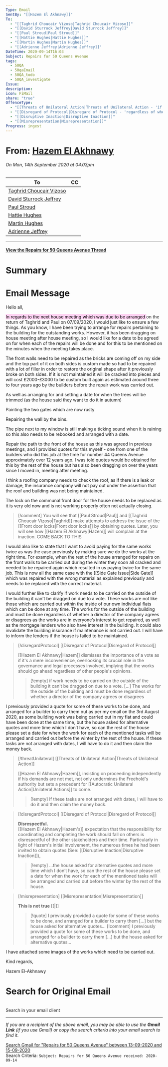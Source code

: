 ```yaml
---
Type: Email
SentBy: "[[Hazem El Akhnawy]]"
To:
  - "[[Taghrid Choucair Vizoso|Taghrid Choucair Vizoso]]"
  - "[[David Sturrock Jeffrey|David Sturrock Jeffrey]]"
  - "[[Paul Stroud|Paul Stroud]]"
  - "[[Hattie Hughes|Hattie Hughes]]"
  - "[[Martin Hughes|Martin Hughes]]"
  - "[[Adrienne Jeffrey|Adrienne Jeffrey]]"
DateTime: 2020-09-14T16:03
Subject: Repairs for 50 Queens Avenue
tags:
  - 50QA
  - 50qaEmail
  - 50QA_todo
  - 50QA_investigate
Issue: 
description: 
icon: FiMail
share: "true"
OffenceType:
  - "[[Threats of Unilateral Action|Threats of Unilateral Action - 'if tasks are not arranged']]"
  - "[[Disregard of Protocol|Disregard of Protocol - 'regardless of whether a director of the company agrees']]"
  - "[[Disruptive Inaction|Disruptive Inaction]]"
  - "[[Misrepresentation|Misrepresentation]]"
Progress: ingest
---
```

<p><span><h1 data-heading="From: [[50 Queens Avenue/supporting information/Hazem El Akhnawy.md|Hazem El Akhnawy]]">From: <a data-tooltip-position="top" aria-label="50 Queens Avenue/supporting information/Hazem El Akhnawy.md" data-href="50 Queens Avenue/supporting information/Hazem El Akhnawy.md" href="50 Queens Avenue/supporting information/Hazem El Akhnawy.md" class="internal-link" target="_blank" rel="noopener">Hazem El Akhnawy</a></h1>
<h6 data-heading="On Mon, 14th September 2020 at 04.03pm">On Mon, 14th September 2020 at 04.03pm</h6></span></p>  
<p><span style="overflow-x: auto;"><table>
<thead>
<tr>
<th>To</th>
<th>CC</th>
</tr>
</thead>
<tbody>
<tr>
<td><a data-href="Taghrid Choucair Vizoso" href="Taghrid Choucair Vizoso" class="internal-link" target="_blank" rel="noopener">Taghrid Choucair Vizoso</a></td>
<td></td>
</tr>
<tr>
<td><a data-href="David Sturrock Jeffrey" href="David Sturrock Jeffrey" class="internal-link" target="_blank" rel="noopener">David Sturrock Jeffrey</a></td>
<td></td>
</tr>
<tr>
<td><a data-href="Paul Stroud" href="Paul Stroud" class="internal-link" target="_blank" rel="noopener">Paul Stroud</a></td>
<td></td>
</tr>
<tr>
<td><a data-href="Hattie Hughes" href="Hattie Hughes" class="internal-link" target="_blank" rel="noopener">Hattie Hughes</a></td>
<td></td>
</tr>
<tr>
<td><a data-href="Martin Hughes" href="Martin Hughes" class="internal-link" target="_blank" rel="noopener">Martin Hughes</a></td>
<td></td>
</tr>
<tr>
<td><a data-href="Adrienne Jeffrey" href="Adrienne Jeffrey" class="internal-link" target="_blank" rel="noopener">Adrienne Jeffrey</a></td>
<td></td>
</tr>
</tbody>
</table></span></p>
<p><span><hr></span></p><span><span><h4 data-heading="[[2020-09-14 Repairs for 50 Queens Avenue|View the Repairs for 50 Queens Avenue Thread]]"><a data-tooltip-position="top" aria-label="2020-09-14 Repairs for 50 Queens Avenue" data-href="2020-09-14 Repairs for 50 Queens Avenue" href="2020-09-14 Repairs for 50 Queens Avenue" class="internal-link" target="_blank" rel="noopener">View the Repairs for 50 Queens Avenue Thread</a></h4></span></span> 

# Summary

# Email Message

Hello all,   

<mark style="background: #FFB8EBA6;">In regards to the next house meeting which was due to be arranged </mark>on the return of Taghrid and Paul on 07/09/2020, I would just like to ensure a few things. As you know, I have been trying to arrange for repairs pertaining to the building for the outstanding works. However, it has been dragging on house meeting after house meeting, so I would like for a date to be agreed on for when each of the repairs will be done and for this to be mentioned on the minutes when the meeting takes place.  

The front walls need to be repaired as the bricks are coming off on my side and the top part of it on both sides is custom made so had to be repaired with a lot of filler in order to restore the original shape after it previously broke on both sides. If it is not maintained it will be cracked into pieces and will cost £2000-£3000 to be custom built again as estimated around three to four years ago by the builders before the repair work was carried out.   

As well as arranging for and setting a date for when the trees will be trimmed (as the house said they want to do it in autumn)   

Painting the two gates which are now rusty   

Repairing the wall by the bins.   

The pipe next to my window is still making a ticking sound when it is raining so this also needs to be rebooked and arranged with a date.   

Repair the path to the front of the house as this was agreed in previous meetings, and I provided quotes for this myself - one from one of the builders who did this job at the time for number 44 Queens Avenue approximately over 12 years ago. I was told quotes would be obtained for this by the rest of the house but has also been dragging on over the years since I moved in, meeting after meeting.   

 I think a roofing company needs to check the roof, as if there is a leak or damage, the insurance company will not pay out under the assertion that the roof and building was not being maintained.   

The lock on the communal front door for the house needs to be replaced as it is very old now and is not working properly often not actually closing.  

> [!comment]
> You will see that [[Paul Stroud|Paul]]  and [[Taghrid Choucair Vizoso|Taghrid]] make attempts to address the issue of the [[Front door locks|Front door locks]] by obtaining quotes. Later, you will see how [[Hazem El Akhnawy|Hazem]] will complain at the inaction. COME BACK TO THIS

 
 

I would also like to state that I want to avoid paying for the same works twice as was the case previously by making sure we do the works at the right time. For example, when the rest of the house arranged for repairs on the front walls to be carried out during the winter they soon all cracked and needed to be repaired again which resulted in us paying twice for the same job. This is now all the same case with the [[Side Gate Issue|Side Gate]] which was repaired with the wrong material as explained previously and needs to be replaced with the correct material.   

I would further like to clarify if work needs to be carried on the outside of the building it can't be dragged on due to a vote. These works are not like those which are carried out within the inside of our own individual flats which can be done at any time. The works for the outside of the building and must be done regardless of whether a director of the company agrees or disagrees as the works are in everyone’s interest to get repaired, as well as the mortgage lenders who also have interest in the building. It could also invalidate the building insurance if maintenance is not carried out. I will have to inform the lenders if the house is failed to be maintained.   

> [!disregardProtocol] [[Disregard of Protocol|Disregard of Protocol]]
>  
> [[Hazem El Akhnawy|Hazem]] dismisses the importance of a vote as if it's a mere inconvenience, overlooking its crucial role in the governance and legal processes involved, implying that the works should go ahead regardless of other people's opinions. 
>> [!empty]
>>  if work needs to be carried on the outside of the building it can't be dragged on due to a vote. [...]
>>  The works for the outside of the building and must be done regardless of whether a director of the company agrees or disagrees

I previously provided a quote for some of these works to be done, and arranged for a builder to carry them out as per my email on the 3rd August 2020, as some building work was being carried out in my flat and could have been done at the same time, but the house asked for alternative quotes and more time which I don’t have, so can the rest of the house please set a date for when the work for each of the mentioned tasks will be arranged and carried out before the winter by the rest of the house. If these tasks are not arranged with dates, I will have to do it and then claim the money back.   

> [!threatUnilateral] [[Threats of Unilateral Action|Threats of Unilateral Action]]
>  
> [[Hazem El Akhnawy|Hazem]], insisting on proceeding independently if his demands are not met, not only undermines the Freehold's authority but sets a precedent for [[Autocratic Unilateral Action|Unilateral Actions]] to come.
>>[!empty]
>> If these tasks are not arranged with dates, I will have to do it and then claim the money back.   

> [!disregardProtocol] [[Disregard of Protocol|Disregard of Protocol]]
>  
> **Disrespectful.**<br>
> [[Hazem El Akhnawy|Hazem's]] expectation that the responsibility for coordinating and completing the work should fall on others is disrespectful of the other stakeholders and their time. Particularly in light of Hazem's initial involvement, the numerous times he had been invited to obtain quotes (See: [[Disruptive Inaction|Disruptive Inaction]]),   
>>[!empty]
>> ...the house asked for alternative quotes and more time which I don’t have, so can the rest of the house please set a date for when the work for each of the mentioned tasks will be arranged and carried out before the winter by the rest of the house.

> [!misrepresentation] [[Misrepresentation|Misrepresentation]]
>  
> **This is not true**
> [[|]]
>>[!quote]
>> I previously provided a quote for some of these works to be done, and arranged for a builder to carry them [...] but the house asked for alternative quotes...
>>[!comment]
>> I previously provided a quote for some of these works to be done, and arranged for a builder to carry them [...] but the house asked for alternative quotes...



I have attached some images of the works which need to be carried out.  

Kind regards,   

Hazem El-Akhnawy  
<p><span><h1 data-heading="Search for Original Email">Search for Original Email</h1></span></p><p><span><div data-callout-metadata="" data-callout-fold="" data-callout="info" class="callout node-insert-event drop-shadow"><div class="callout-title"><div class="callout-icon"><svg width="16" height="16"></svg></div><div class="callout-title-inner">Search in your email client</div></div><div class="callout-content">
<hr>
<p><em>If you are a recipient of the above email, you may be able to use the <strong>Gmail Link</strong> (if you use Gmail) or copy the search criteria into your email search to find it.</em>  </p>
<p> <a href="https://mail.google.com/mail/u/0/#search/subject%3A(Repairs%20for%2050%20Queens%20Avenue)+after%3A2020%2F09%2F13+before%3A2020%2F09%2F15" target="_blank" rel="noopener">Search Gmail for "Repairs for 50 Queens Avenue" between 13-09-2020 and 15-09-2020</a><br>
Search Criteria:
<code>Subject: Repairs for 50 Queens Avenue received: 2020-09-14</code></p>
</div></div></span></p>
